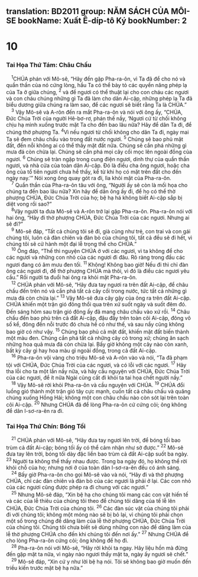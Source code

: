 translation: BD2011
group: NĂM SÁCH CỦA MÔI-SE
bookName: Xuất Ê-díp-tô Ký 
bookNumber: 2
-------

<div class="title"><h1>10</h1><h3>Tai Họa Thứ Tám: Châu Chấu</h3></div>
<span class="verse xu_10_1"> <sup>1</sup>CHÚA phán với Mô-sê, “Hãy đến gặp Pha-ra-ôn, vì Ta đã để cho nó và quần thần của nó cứng lòng, hầu Ta có thể bày tỏ các quyền năng phép lạ của Ta ở giữa chúng, </span>
<span class="verse xu_10_2"><sup>2</sup> và để ngươi có thể thuật lại cho con cháu các ngươi và con cháu chúng những gì Ta đã làm cho dân Ai-cập, những phép lạ Ta đã biểu dương giữa chúng ra làm sao, để các ngươi sẽ biết rằng Ta là CHÚA.”<br/></span>
<span class="verse xu_10_3"> <sup>3</sup> Vậy Mô-sê và A-rôn đến ra mắt Pha-ra-ôn và nói với ông ấy, “CHÚA, Ðức Chúa Trời của người Hê-bơ-rơ, phán thế nầy, ‘Ngươi cứ từ chối không chịu hạ mình xuống trước mặt Ta cho đến bao lâu nữa? Hãy để dân Ta đi, để chúng thờ phượng Ta. </span>
<span class="verse xu_10_4"><sup>4</sup>Vì nếu ngươi từ chối không cho dân Ta đi, ngày mai Ta sẽ đem châu chấu vào trong đất nước ngươi. </span>
<span class="verse xu_10_5"><sup>5</sup> Chúng sẽ bao phủ mặt đất, đến nỗi không ai có thể thấy mặt đất nữa. Chúng sẽ cắn phá những gì mưa đá còn chừa lại. Chúng sẽ cắn phá mọi cây cối mọc lên ngoài đồng của ngươi. </span>
<span class="verse xu_10_6"><sup>6</sup> Chúng sẽ tràn ngập trong cung điện ngươi, dinh thự của quần thần ngươi, và nhà cửa của toàn dân Ai-cập. Ðó là điều cha ông ngươi, hoặc cha ông của tổ tiên ngươi chưa hề thấy, kể từ khi họ có mặt trên đất cho đến ngày nay.’” Nói xong ông quay gót ra đi, lìa khỏi mặt của Pha-ra-ôn.<br/></span>
<span class="verse xu_10_7"> <sup>7</sup> Quần thần của Pha-ra-ôn tâu với ông, “Người ấy sẽ còn là mối họa cho chúng ta đến bao lâu nữa? Xin hãy để dân ông ấy đi, để họ có thể thờ phượng CHÚA, Ðức Chúa Trời của họ; bệ hạ há không biết Ai-cập sắp bị diệt vong rồi sao?”<br/></span>
<span class="verse xu_10_8"> <sup>8</sup>Vậy người ta đưa Mô-sê và A-rôn trở lại gặp Pha-ra-ôn. Pha-ra-ôn nói với hai ông, “Hãy đi thờ phượng CHÚA, Ðức Chúa Trời của các ngươi. Nhưng ai sẽ đi?”<br/></span>
<span class="verse xu_10_9"> <sup>9</sup> Mô-sê đáp, “Tất cả chúng tôi sẽ đi, già cũng như trẻ, con trai và con gái chúng tôi, luôn cả đàn chiên và đàn bò của chúng tôi, tất cả đều sẽ đi hết, vì chúng tôi sẽ cử hành một đại lễ trọng thể cho CHÚA.”<br/></span>
<span class="verse xu_10_10"> <sup>10</sup> Ông đáp, “Thế thì nguyện CHÚA ở với các ngươi, vì ta không để cho các ngươi và những con nhỏ của các ngươi đi đâu. Rõ ràng trong đầu các ngươi đang có âm mưu đen tối. </span>
<span class="verse xu_10_11"><sup>11</sup> Không! Không bao giờ! Nếu đi thì chỉ đàn ông các ngươi đi, để thờ phượng CHÚA mà thôi, vì đó là điều các ngươi yêu cầu.” Rồi người ta đuổi hai ông ra khỏi mặt Pha-ra-ôn.<br/></span>
<span class="verse xu_10_12"> <sup>12</sup> CHÚA phán với Mô-sê, “Hãy đưa tay ngươi ra trên đất Ai-cập, để châu chấu đến trên nó và cắn phá tất cả cây cối trong nước, tức tất cả những gì mưa đá còn chừa lại.” </span>
<span class="verse xu_10_13"><sup>13</sup> Vậy Mô-sê đưa cây gậy của ông ra trên đất Ai-cập. CHÚA khiến một trận gió đông thổi qua trên xứ suốt ngày và suốt đêm đó. Ðến sáng hôm sau trận gió đông ấy đã mang châu chấu vào xứ rồi. </span>
<span class="verse xu_10_14"><sup>14</sup> Châu chấu đến bao phủ trên cả đất Ai-cập, đậu đầy trên toàn cõi Ai-cập, đông vô số kể, đông đến nỗi trước đó chưa hề có như thế, và sau nầy cũng không bao giờ có như vậy. </span>
<span class="verse xu_10_15"><sup>15</sup> Chúng bao phủ cả mặt đất, khiến mặt đất biến thành một màu đen. Chúng cắn phá tất cả những cây cỏ trong xứ; chúng ăn sạch những hoa quả mưa đá còn chừa lại. Bấy giờ không một cây nào còn xanh, bất kỳ cây gì hay hoa màu gì ngoài đồng, trong cả đất Ai-cập.<br/></span>
<span class="verse xu_10_16"> <sup>16</sup> Pha-ra-ôn vội vàng cho triệu Mô-sê và A-rôn vào và nói, “Ta đã phạm tội với CHÚA, Ðức Chúa Trời của các ngươi, và có lỗi với các ngươi. </span>
<span class="verse xu_10_17"><sup>17</sup> Hãy tha lỗi cho ta một lần nầy nữa, và hãy cầu nguyện với CHÚA, Ðức Chúa Trời của các ngươi, để ít nữa Ngài cũng cất đi khỏi ta tai họa chết người nầy.”<br/></span>
<span class="verse xu_10_18"> <sup>18</sup> Vậy Mô-sê rời khỏi Pha-ra-ôn và cầu nguyện với CHÚA. </span>
<span class="verse xu_10_19"><sup>19</sup> CHÚA đổi luồng gió thành một trận gió tây cực mạnh, cuốn tất cả châu chấu và quăng chúng xuống Hồng Hải; không một con châu chấu nào còn sót lại trên toàn cõi Ai-cập. </span>
<span class="verse xu_10_20"><sup>20</sup> Nhưng CHÚA đã để lòng Pha-ra-ôn cứ cứng cỏi; ông không để dân I-sơ-ra-ên ra đi.<br/></span>
<div class="title"><h3>Tai Họa Thứ Chín: Bóng Tối</h3></div>
<span class="verse xu_10_21"> <sup>21</sup> CHÚA phán với Mô-sê, “Hãy đưa tay ngươi lên trời, để bóng tối bao trùm cả đất Ai-cập; bóng tối ấy có thể cảm nhận như sờ được.” </span>
<span class="verse xu_10_22"><sup>22</sup> Mô-sê đưa tay lên trời, bóng tối dày đặc liền bao trùm cả đất Ai-cập suốt ba ngày. </span>
<span class="verse xu_10_23"><sup>23</sup> Người ta không thể thấy nhau được. Trong ba ngày đó, họ không thể rời khỏi chỗ của họ; nhưng nơi ở của toàn dân I-sơ-ra-ên đều có ánh sáng.<br/></span>
<span class="verse xu_10_24"> <sup>24</sup> Bấy giờ Pha-ra-ôn cho gọi Mô-sê vào và nói, “Hãy đi và thờ phượng CHÚA, chỉ các đàn chiên và đàn bò của các ngươi là phải ở lại. Các con nhỏ của các ngươi cũng được phép ra đi chung với các ngươi.”<br/></span>
<span class="verse xu_10_25"> <sup>25</sup> Nhưng Mô-sê đáp, “Xin bệ hạ cho chúng tôi mang các con vật hiến tế và các của lễ thiêu của chúng tôi theo để chúng tôi dâng của tế lễ lên CHÚA, Ðức Chúa Trời của chúng tôi. </span>
<span class="verse xu_10_26"><sup>26</sup> Các đàn súc vật của chúng tôi phải đi với chúng tôi; không một móng nào sẽ bị bỏ lại, vì chúng tôi phải chọn một số trong chúng để dâng làm của lễ thờ phượng CHÚA, Ðức Chúa Trời của chúng tôi. Chúng tôi chưa biết sẽ dùng những con nào để dâng làm của lễ thờ phượng CHÚA cho đến khi chúng tôi đến nơi ấy.” </span>
<span class="verse xu_10_27"><sup>27</sup> Nhưng CHÚA để cho lòng Pha-ra-ôn cứng cỏi; ông không để họ đi.<br/></span>
<span class="verse xu_10_28"> <sup>28</sup> Pha-ra-ôn nói với Mô-sê, “Hãy rời khỏi ta ngay. Hãy liệu hồn mà đừng đến gặp mặt ta nữa, vì ngày nào ngươi thấy mặt ta, ngày ấy ngươi sẽ chết.”<br/></span>
<span class="verse xu_10_29"> <sup>29</sup> Mô-sê đáp, “Xin cứ y như lời bệ hạ nói. Tôi sẽ không bao giờ muốn đến triều kiến trước mặt bệ hạ nữa.”<br/></span>
